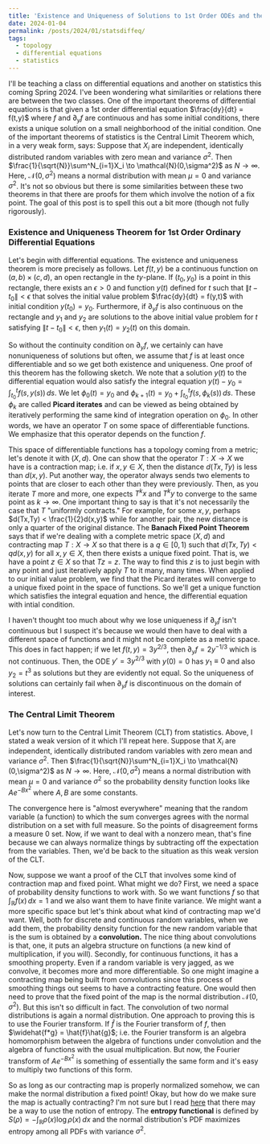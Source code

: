 ```yaml
---
title: 'Existence and Uniqueness of Solutions to 1st Order ODEs and the Central Limit Theorem'
date: 2024-01-04
permalink: /posts/2024/01/statsdiffeq/
tags:
  - topology
  - differential equations
  - statistics
---
```


I'll be teaching a class on differential equations and another on statistics this coming Spring 2024. I've been wondering what similarities or relations there are between the two classes. One of the important theorems of differential equations is that given a 1st order differential equation $\frac{dy}{dt} = f(t,y)$ where $f$ and $\partial_y f$ are continuous and has some initial conditions, there exists a unique solution on a small neighborhood of the initial condition. One of the important theorems of statistics is the Central Limit Theorem which, in a very weak form, says: Suppose that $X_i$ are independent, identically distributed random variables with zero mean and variance $\sigma^2$. Then $\frac{1}{\sqrt{N}}\sum^N_{i=1}X_i \to \mathcal{N}(0,\sigma^2)$ as $N \to \infty$. Here, $\mathcal{N}(0,\sigma^2)$ means a normal distribution with mean $\mu = 0$ and variance $\sigma^2$. It's not so obvious but there is some similarities between these two theorems in that there are proofs for them which involve the notion of a fix point. The goal of this post is to spell this out a bit more (though not fully rigorously).

### Existence and Uniqueness Theorem for 1st Order Ordinary Differential Equations
Let's begin with differential equations. The existence and uniqueness theorem is more precisely as follows. Let $f(t,y)$ be a continuous function on $(a,b) \times (c,d)$, an open rectangle in the $ty$-plane. If $(t_0,y_0)$ is a point in this rectangle, there exists an $\epsilon > 0$ and function $y(t)$ defined for $t$ such that $\|t-t_0\|<\epsilon$ that solves the initial value problem $\frac{dy}{dt} = f(y,t)$ with initial condition $y(t_0) = y_0$. Furthermore, if $\partial_y f$ is also continuous on the rectangle and $y_1$ and $y_2$ are solutions to the above initial value problem for $t$ satisfying $\|t-t_0\|<\epsilon$, then $y_1(t) = y_2(t)$ on this domain.

So without the continuity condition on $\partial_y f$, we certainly can have nonuniqueness of solutions but often, we assume that $f$ is at least once differentiable and so we get both existence and uniqueness. One proof of this theorem has the following sketch. We note that a solution $y(t)$ to the differential equation would also satisfy the integral equation $y(t)-y_0 = \int^t_{t_0} f(s,y(s))\, ds$. We let $\phi_0(t) = y_0$ and $\phi_{k+1}(t) = y_0+\int^t_{t_0} f(s,\phi_k(s))\, ds$. These $\phi_k$ are called **Picard iterates** and can be viewed as being obtained by iteratively performing the same kind of integration operation on $\phi_0$. In other words, we have an operator $T$ on some space of differentiable functions. We emphasize that this operator depends on the function $f$.


This space of differentiable functions has a topology coming from a metric; let's denote it with $(X,d)$. One can show that the operator $T:X \to X$ we have is a contraction map; i.e. if $x,y\in X$, then the distance $d(Tx,Ty)$ is less than $d(x,y)$. Put another way, the operator always sends two elements to points that are closer to each other than they were previously. Then, as you iterate $T$ more and more, one expects $T^kx$ and $T^ky$ to converge to the same point as $k \to \infty$. One important thing to say is that it's not necessarily the case that $T$ "uniformly contracts." For example, for some $x,y$, perhaps $d(Tx,Ty) < \frac{1}{2}d(x,y)$ while for another pair, the new distance is only a quarter of the original distance. The **Banach Fixed Point Theorem** says that if we're dealing with a complete metric space $(X,d)$ and contracting map $T:X \to X$ so that there is a $q \in [0,1)$ such that $d(Tx,Ty) < qd(x,y)$ for all $x,y\in X$, then there exists a unique fixed point. That is, we have a point $z \in X$ so that $Tz = z$. The way to find this $z$ is to just begin with any point and just iteratively apply $T$ to it many, many times. When applied to our initial value problem, we find that the Picard iterates will converge to a unique fixed point in the space of functions. So we'll get a unique function which satisfies the integral equation and hence, the differential equation with intial condition.

I haven't thought too much about why we lose uniqueness if $\partial_y f$ isn't continuous but I suspect it's because we would then have to deal with a different space of functions and it might not be complete as a metric space. This does in fact happen; if we let $f(t,y) = 3y^{2/3}$, then $\partial_y f = 2y^{-1/3}$ which is not continuous. Then, the ODE $y' = 3y^{2/3}$ with $y(0) = 0$ has $y_1 \equiv 0$ and also $y_2 = t^3$ as solutions but they are evidently not equal. So the uniqueness of solutions can certainly fail when $\partial_y f$ is discontinuous on the domain of interest.

### The Central Limit Theorem

Let's now turn to the Central Limit Theorem (CLT) from statistics. Above, I stated a weak version of it which I'll repeat here. Suppose that $X_i$ are independent, identically distributed random variables with zero mean and variance $\sigma^2$. Then $\frac{1}{\sqrt{N}}\sum^N_{i=1}X_i \to \mathcal{N}(0,\sigma^2)$ as $N \to \infty$. Here, $\mathcal{N}(0,\sigma^2)$ means a normal distribution with mean $\mu = 0$ and variance $\sigma^2$ so the probability density function looks like $Ae^{-Bx^2}$ where $A,B$ are some constants. 

The convergence here is "almost everywhere" meaning that the random variable (a function) to which the sum converges agrees with the normal distribution on a set with full measure. So the points of disagreement forms a measure 0 set. Now, if we want to deal with a nonzero mean, that's fine because we can always normalize things by subtracting off the expectation from the variables. Then, we'd be back to the situation as this weak version of the CLT.

Now, suppose we want a proof of the CLT that involves some kind of contraction map and fixed point. What might we do? First, we need a space of probability density functions to work with. So we want functions $f$ so that $\int_\mathbb{R} f(x) \, dx = 1$ and we also want them to have finite variance. We might want a more specific space but let's think about what kind of contracting map we'd want. Well, both for discrete and continuous random variables, when we add them, the probability density function for the new random variable that is the sum is obtained by a **convolution.** The nice thing about convolutions is that, one, it puts an algebra structure on functions (a new kind of multiplication, if you will). Secondly, for continuous functions, it has a smoothing property. Even if a random variable is very jagged, as we convolve, it becomes more and more differentiable. So one might imagine a contracting map being built from convolutions since this process of smoothing things out seems to have a contracting feature. One would then need to prove that the fixed point of the map is the normal distribution $\mathcal{N}(0,\sigma^2)$. But this isn't so difficult in fact. The convolution of two normal distributions is again a normal distribution. One approach to proving this is to use the Fourier transform. If $\hat{f}$ is the Fourier transform of $f$, then $\widehat{f*g} = \hat{f}\hat{g}$; i.e. the Fourier transform is an algebra homomorphism between the algebra of functions under convolution and the algebra of functions with the usual multiplication. But now, the Fourier transform of $Ae^{-Bx^2}$ is something of essentially the same form and it's easy to multiply two functions of this form.

So as long as our contracting map is properly normalized somehow, we can make the normal distribution a fixed point! Okay, but how do we make sure the map is actually contracting? I'm not sure but I read [here]([url](https://mathoverflow.net/questions/182752/central-limit-theorem-via-maximal-entropy)https://mathoverflow.net/questions/182752/central-limit-theorem-via-maximal-entropy) that there may be a way to use the notion of entropy. The **entropy functional** is defined by $S(\rho) = -\int_\mathbb{R} \rho(x) \log \rho(x) \, dx$ and the normal distribution's PDF maximizes entropy among all PDFs with variance $\sigma^2$.


